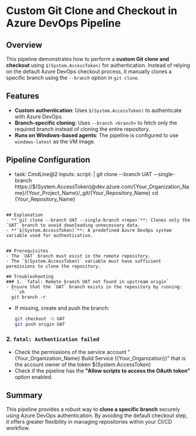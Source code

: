 # Custom Git Clone and Checkout in Azure DevOps Pipeline

## Overview
This pipeline demonstrates how to perform a **custom Git clone and checkout** using `$(System.AccessToken)` for authentication. Instead of relying on the default Azure DevOps checkout process, it manually clones a specific branch using the `--branch` option in `git clone`.

## Features
- **Custom authentication**: Uses `$(System.AccessToken)` to authenticate with Azure DevOps.
- **Branch-specific cloning**: Uses `--branch <branch>` to fetch only the required branch instead of cloning the entire repository.
- **Runs on Windows-based agents**: The pipeline is configured to use `windows-latest` as the VM image.

## Pipeline Configuration


- task: CmdLine@2
    inputs:
    script: |
        git clone --branch UAT --single-branch https://$(System.AccessToken)@dev.azure.com/{Your_Organization_Name}/{Your_Project_Name}/_git/{Your_Repository_Name}
        cd {Your_Repository_Name}

```

## Explanation
- **`git clone --branch UAT --single-branch <repo>`**: Clones only the `UAT` branch to avoid downloading unnecessary data.
- **`$(System.AccessToken)`**: A predefined Azure DevOps system variable used for authentication.


## Prerequisites
- The `UAT` branch must exist in the remote repository.
- The `$(System.AccessToken)` variable must have sufficient permissions to clone the repository.

## Troubleshooting
### 1. `fatal: Remote branch UAT not found in upstream origin`
- Ensure that the `UAT` branch exists in the repository by running:
  ```sh
  git branch -r
  ```
- If missing, create and push the branch:
  ```sh
  git checkout -b UAT
  git push origin UAT
  ```

### 2. `fatal: Authentication failed`
- Check the permissions of the service account "{Your_Organization_Name} Build Service ({Your_Organization})" that is the account owner of the token $(System.AccessToken)
- Check if the pipeline has the **"Allow scripts to access the OAuth token"** option enabled.

## Summary
This pipeline provides a robust way to **clone a specific branch** securely using Azure DevOps authentication. By avoiding the default checkout step, it offers greater flexibility in managing repositories within your CI/CD workflow.

